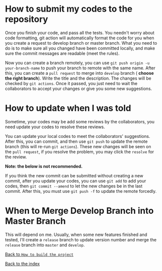 # How to submit my codes to the repository
Once you finish your code, and pass all the tests. You needn't worry about code formatting, git
action will automatically format the code for you when you create a request to develop branch or
master branch. What you need to do is to make sure all you changed have been committed locally,
and make sure the commit messages are readable (meet the rules).

Now you can create a branch remotely, you can use `git push origin -u your-branch-name` to push your
branch to remote with the same name. After this, you can create a `pull request` to merge into
`develop` branch ( **choose the right branch**). Write the title and the description. The changes
will be checked by `git actions`. Once it passed, you just need to wait the collaborators to accept
your changes or give you some new suggestions.

# How to update when I was told
Sometime, your codes may be add some reviews by the collaborators, you need update your codes to
resolve these reviews.

You can update your local codes to meet the collaborators' suggestions. After this, you can commit,
and then use `git push` to  update the remote branch (this will re-run `git actions`). These new
changes will be seen on the `pull request`, if you resolve the problem, you may click the `resolve`
for the review.

**Note: the below is not recommended.**

If you think the new commit can be submitted without creating a new commit, after you update your
codes, you can use `git add` to add your codes, then `git commit --amend` to let the new changes be
in the last commit. After this, you must use `git push -f` to update the remote forcedly.

# When to Merge Develop Branch into Master Branch
This will depend on me. Usually, when some new features finished and tested, I'll create a `release`
branch to update version number and merge the `release` branch into `master` and `develop`.

[Back to `How to build the project`](projectBuild.md)

[Back to the index](index.md)
